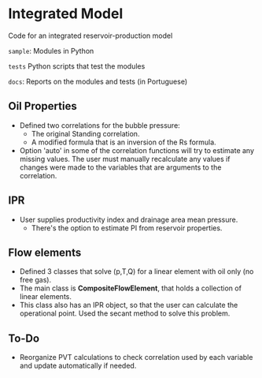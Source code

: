 # Integrated Model
Code for an integrated reservoir-production model

`sample`: Modules in Python

`tests` Python scripts that test the modules

`docs`: Reports on the modules and tests (in Portuguese)

## Oil Properties

* Defined two correlations for the bubble pressure:
  * The original Standing correlation.
  * A modified formula that is an inversion of the Rs formula.
* Option 'auto' in some of the correlation functions will try to estimate any missing values. The user must manually recalculate any values if changes were made to the variables that are arguments to the correlation.

## IPR

* User supplies productivity index and drainage area mean pressure.
  * There's the option to estimate PI from reservoir properties.

## Flow elements

* Defined 3 classes that solve (p,T,Q) for a linear element with oil only (no free gas).
* The main class is **CompositeFlowElement**, that holds a collection of linear elements.
* This class also has an IPR object, so that the user can calculate the operational point. Used the secant method to solve this problem.

## To-Do

* Reorganize PVT calculations to check correlation used by each variable and update automatically if needed.